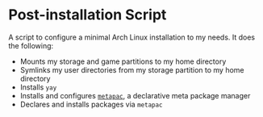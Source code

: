 # Post-installation Script

A script to configure a minimal Arch Linux installation to my needs. It does the following:
- Mounts my storage and game partitions to my home directory
- Symlinks my user directories from my storage partition to my home directory
- Installs `yay`
- Installs and configures [`metapac`](https://github.com/ripytide/metapac), a declarative meta package manager
- Declares and installs packages via `metapac`
